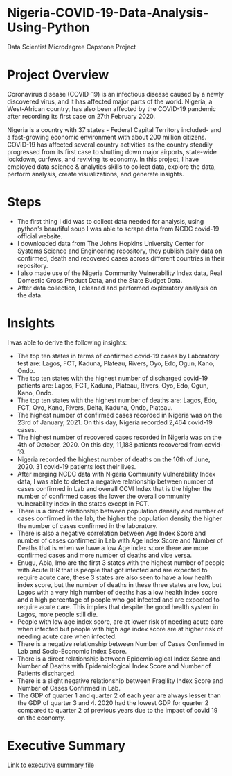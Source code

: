 # Nigeria-COVID-19-Data-Analysis-Using-Python
Data Scientist Microdegree Capstone Project
# Project Overview
Coronavirus disease (COVID-19) is an infectious disease caused by a newly discovered virus, and it has affected major parts of the world. Nigeria, a West-African country, has also been affected by the COVID-19 pandemic after recording its first case on 27th February 2020.

Nigeria is a country with 37 states - Federal Capital Territory included- and a fast-growing economic environment with about 200 million citizens. COVID-19 has affected several country activities as the country steadily progressed from its first case to shutting down major airports, state-wide lockdown, curfews, and reviving its economy.
In this project, I have employed data science & analytics skills to collect data, explore the data, perform analysis, create visualizations, and generate insights. 
# Steps
* The first thing I did was to collect data needed for analysis, using python's beautiful soup I was able to scrape data from NCDC covid-19 official website.
* I downloaded data from The Johns Hopkins University Center for Systems Science and Engineering repository, they publish daily data on confirmed, death and recovered cases across different countries in their repository.
* I also made use of the Nigeria Community Vulnerability Index data, Real Domestic Gross Product Data, and the State Budget Data.
* After data collection, I cleaned and performed exploratory analysis on the data.
# Insights
I was able to derive the following insights:
  * The top ten states in terms of confirmed covid-19 cases by Laboratory test are: Lagos, FCT, Kaduna, Plateau, Rivers, Oyo, Edo, Ogun, Kano, Ondo.
  * The top ten states with the highest number of discharged covid-19 patients are: Lagos, FCT, Kaduna, Plateau, Rivers, Oyo, Edo, Ogun, Kano, Ondo.
  * The top ten states with the highest number of deaths are: Lagos, Edo, FCT, Oyo, Kano, Rivers, Delta, Kaduna, Ondo, Plateau.
  * The highest number of confirmed cases recorded in Nigeria was on the 23rd of January, 2021. On this day, Nigeria recorded 2,464 covid-19 cases.
  * The highest number of recovered cases recorded in Nigeria was on the 4th of October, 2020. On this day, 11,188 patients recovered from covid-19.
  * Nigeria recorded the highest number of deaths on the 16th of June, 2020. 31 covid-19 patients lost their lives.
  * After merging NCDC data with Nigeria Community Vulnerability Index data, I was able to detect a negative relationship between number of cases confirmed in Lab and overall CCVI Index that is the higher the number of confirmed cases the lower the overall community vulnerability index in the states except in FCT.
  * There is a direct relationship between population density and number of cases confirmed in the lab, the higher the population density the higher the number of cases confirmed in the laboratory.
  * There is also a negative correlation between Age Index Score and number of cases confirmed in Lab with Age Index Score and Number of Deaths that is when we have a low Age index score there are more confirmed cases and more number of deaths and vice versa.
  * Enugu, Abia, Imo are the first 3 states with the highest number of people with Acute IHR that is people that got infected and are expected to require acute care, these 3 states are also seen to have a low health index score, but the number of deaths in these three states are low, but Lagos with a very high number of deaths has a low health index score and a high percentage of people who got infected and are expected to require acute care. This implies that despite the good health system in Lagos, more people still die.
  * People with low age index score, are at lower risk of needing acute care when infected but people with high age index score are at higher risk of needing acute care when infected.
  * There is a negative relationship between Number of Cases Confirmed in Lab and Socio-Economic Index Score.
  * There is a direct relationship between Epidemiological Index Score and Number of Deaths with Epidemiological Index Score and Number of Patients discharged.
  * There is a slight negative relationship between Fragility Index Score and Number of Cases Confirmed in Lab.
  * The GDP of quarter 1 and quarter 2 of each year are always lesser than the GDP of quarter 3 and 4. 2020 had the lowest GDP for quarter 2 compared to quarter 2 of previous years due to the impact of covid 19 on the economy.
# Executive Summary
[Link to executive summary file](https://github.com/adejumobiesther/Nigeria-COVID-19-Data-Analysis-Using-Python/blob/main/Executive_Summary1.docx)



